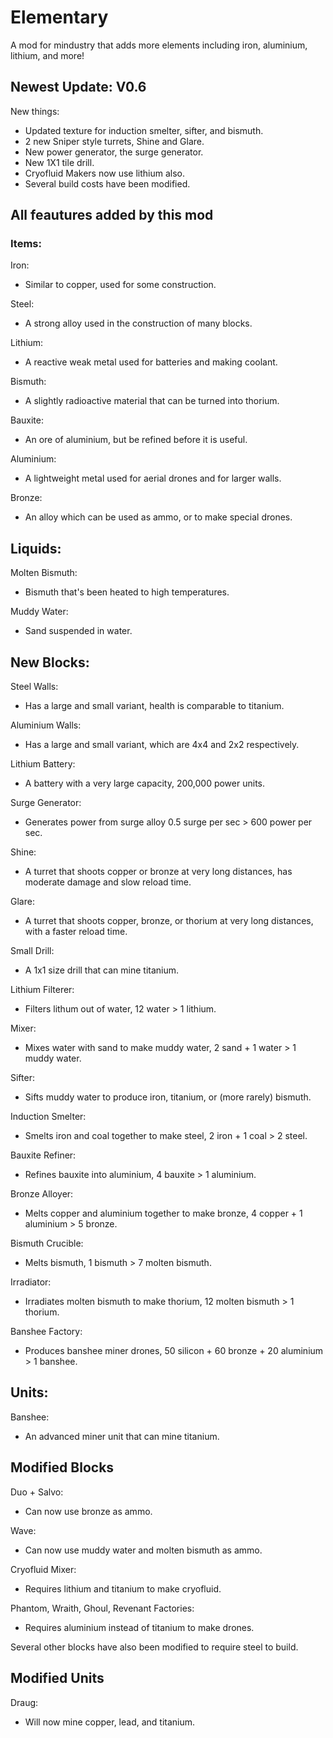 # Elementary

A mod for mindustry that adds more elements including iron, aluminium, lithium, and more!

## Newest Update: V0.6

New things:
- Updated texture for induction smelter, sifter, and bismuth.
- 2 new Sniper style turrets, Shine and Glare.
- New power generator, the surge generator.
- New 1X1 tile drill.
- Cryofluid Makers now use lithium also.
- Several build costs have been modified.

## All feautures added by this mod

### Items:

Iron:
- Similar to copper, used for some construction.

Steel:
- A strong alloy used in the construction of many blocks.

Lithium:
- A reactive weak metal used for batteries and making coolant.

Bismuth:
- A slightly radioactive material that can be turned into thorium.

Bauxite:
- An ore of aluminium, but be refined before it is useful.

Aluminium:
- A lightweight metal used for aerial drones and for larger walls.

Bronze:
- An alloy which can be used as ammo, or to make special drones.

## Liquids:

Molten Bismuth:
- Bismuth that's been heated to high temperatures.

Muddy Water:
- Sand suspended in water.

## New Blocks:

Steel Walls:
- Has a large and small variant, health is comparable to titanium.

Aluminium Walls:
- Has a large and small variant, which are 4x4 and 2x2 respectively.

Lithium Battery:
- A battery with a very large capacity, 200,000 power units.

Surge Generator:
- Generates power from surge alloy 0.5 surge per sec > 600 power per sec.

Shine:
- A turret that shoots copper or bronze at very long distances, has moderate damage and slow reload time.

Glare:
- A turret that shoots copper, bronze, or thorium at very long distances, with a  faster reload time.

Small Drill:
- A 1x1 size drill that can mine titanium.

Lithium Filterer:
- Filters lithum out of water, 12 water > 1 lithium.

Mixer:
- Mixes water with sand to make muddy water, 2 sand + 1 water > 1 muddy water.

Sifter:
- Sifts muddy water to produce iron, titanium, or (more rarely) bismuth.

Induction Smelter:
- Smelts iron and coal together to make steel, 2 iron + 1 coal > 2 steel.

Bauxite Refiner:
- Refines bauxite into aluminium, 4 bauxite > 1 aluminium.

Bronze Alloyer:
- Melts copper and aluminium together to make bronze, 4 copper + 1 aluminium > 5 bronze.

Bismuth Crucible:
- Melts bismuth, 1 bismuth > 7 molten bismuth.

Irradiator:
- Irradiates molten bismuth to make thorium, 12 molten bismuth > 1 thorium.

Banshee Factory:
- Produces banshee miner drones, 50 silicon + 60 bronze + 20 aluminium > 1 banshee.

## Units:

Banshee:
- An advanced miner unit that can mine titanium.

## Modified Blocks

Duo + Salvo:
- Can now use bronze as ammo.

Wave:
- Can now use muddy water and molten bismuth as ammo.

Cryofluid Mixer:
- Requires lithium and titanium to make cryofluid.

Phantom, Wraith, Ghoul, Revenant Factories:
- Requires aluminium instead of titanium to make drones.

Several other blocks have also been modified to require steel to build.

## Modified Units

Draug:
- Will now mine copper, lead, and titanium.

